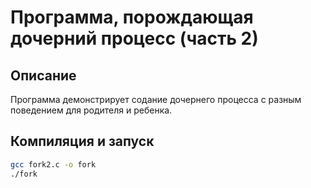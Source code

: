 # Программа, порождающая дочерний процесс (часть 2)

## Описание
Программа демонстрирует содание дочернего процесса с разным поведением для родителя и ребенка.

## Компиляция и запуск
```bash
gcc fork2.c -o fork
./fork
